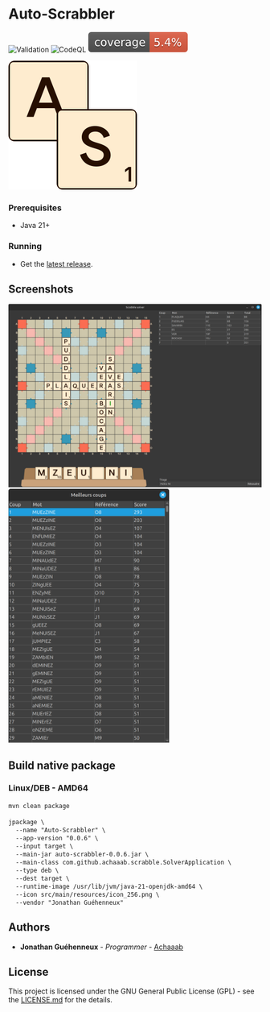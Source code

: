 # Auto-Scrabbler
![Validation](https://github.com/Achaaab/auto-scrabbler/actions/workflows/validation.yaml/badge.svg)
![CodeQL](https://github.com/Achaaab/auto-scrabbler/actions/workflows/github-code-scanning/codeql/badge.svg)
![Coverage](.github/badges/jacoco.svg)

<img src="src/main/resources/icon_256.png" width="256" alt="Auto-Scrabbler icon"/>

### Prerequisites
* Java 21+

### Running
* Get the [latest release](https://github.com/Achaaab/auto-scrabbler/releases/latest).

## Screenshots
<img src="data/screenshots/french_duplicate.png" width="1024" alt="gameplay screenshot"/>
<img src="data/screenshots/french_duplicate_solve.png" width="320" alt="about screenshot"/>

## Build native package

### Linux/DEB - AMD64

```shell
mvn clean package

jpackage \
  --name "Auto-Scrabbler" \
  --app-version "0.0.6" \
  --input target \
  --main-jar auto-scrabbler-0.0.6.jar \
  --main-class com.github.achaaab.scrabble.SolverApplication \
  --type deb \
  --dest target \
  --runtime-image /usr/lib/jvm/java-21-openjdk-amd64 \
  --icon src/main/resources/icon_256.png \
  --vendor "Jonathan Guéhenneux"
```

## Authors
* **Jonathan Guéhenneux** - *Programmer* - [Achaaab](https://github.com/Achaaab)

## License
This project is licensed under the GNU General Public License (GPL) - see the [LICENSE.md](LICENSE.md) for the details.
